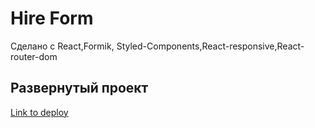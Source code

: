 # Hire Form

Сделано с React,Formik, Styled-Components,React-responsive,React-router-dom

## Развернутый проект

[Link to deploy](http://YogurtWithSpoon.github.io/HireForm)



